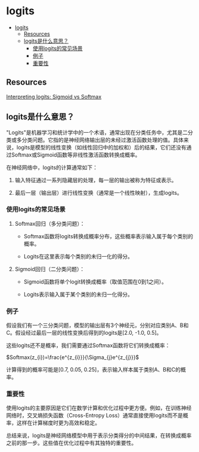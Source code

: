 # logits

- [logits](#logits)
  - [Resources](#resources)
  - [logits是什么意思？](#logits是什么意思)
    - [使用logits的常见场景](#使用logits的常见场景)
    - [例子](#例子)
    - [重要性](#重要性)

## Resources

[Interpreting logits: Sigmoid vs Softmax](https://web.stanford.edu/~nanbhas/blog/sigmoid-softmax/)

## logits是什么意思？

"Logits"是机器学习和统计学中的一个术语，通常出现在分类任务中，尤其是二分类或多分类问题。它指的是神经网络输出层的未经过激活函数处理的值。具体来说，logits是模型的线性变换（如线性回归中的加权和）后的结果，它们还没有通过Softmax或Sigmoid函数等非线性激活函数转换成概率。

在神经网络中，logits的计算通常如下：

1. 输入特征通过一系列隐藏层的处理，每一层的输出被称为特征或表示。

2. 最后一层（输出层）进行线性变换（通常是一个线性映射），生成logits。

### 使用logits的常见场景

1. Softmax回归（多分类问题）：

   - Softmax函数将logits转换成概率分布，这些概率表示输入属于每个类别的概率。

   - Logits在这里表示每个类别的未归一化的得分。

2. Sigmoid回归（二分类问题）：

   - Sigmoid函数将单个logit转换成概率（取值范围在0到1之间）。

   - Logits表示输入属于某个类别的未归一化得分。

### 例子

假设我们有一个三分类问题，模型的输出层有3个神经元，分别对应类别A、B和C。假设经过最后一层的线性变换后得到的logits是[2.0, -1.0, 0.5]。

这些logits还不是概率，我们需要通过Softmax函数将它们转换成概率：

$Softmax(z_{i})=\frac{e^{z_{i}}}{\Sigma_{j}e^{z_{j}}}$

计算得到的概率可能是[0.7, 0.05, 0.25]，表示输入样本属于类别A、B和C的概率。

### 重要性

使用logits的主要原因是它们在数学计算和优化过程中更方便。例如，在训练神经网络时，交叉熵损失函数（Cross-Entropy Loss）通常直接使用logits而不是概率，这样在计算梯度时更为高效和稳定。

总结来说，logits是神经网络模型中用于表示分类得分的中间结果，在转换成概率之前的那一步。这些值在优化过程中有其独特的重要性。
